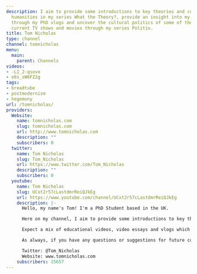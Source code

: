 ```yaml
---
description: I aim to provide some introductions to key theories and concepts in the
  humanities in my series What the Theory?, provide an insight into my PhD journey
  through my PhD vlogs and uncover the cultural politics of some of the most popular
  current TV shows and movies through my series Politix.
title: Tom Nicholas
type: channel
channel: tomnicholas
menu:
  main:
    parent: Channels
videos:
- -LI_2-qsovo
- o6s_sW6FZ2g
tags:
- breadtube
- postmodernism
- hegemony
url: /tomnicholas/
providers:
  Website:
    name: tomnicholas.com
    slug: tomnicholas.com
    url: http://www.tomnicholas.com
    description: ""
    subscribers: 0
  twitter:
    name: Tom Nicholas
    slug: Tom_Nicholas
    url: https://www.twitter.com/Tom_Nicholas
    description: ""
    subscribers: 0
  youtube:
    name: Tom Nicholas
    slug: UCxt2r57cLastdmrReiQJkEg
    url: https://www.youtube.com/channel/UCxt2r57cLastdmrReiQJkEg
    description: |-
      Hello, my name's Tom! I'm a PhD Student based in the UK.

      Here on my channel, I aim to provide some introductions to key theories and concepts in the humanities in my series What the Theory?, provide an insight into my PhD journey through my PhD vlogs and uncover the cultural politics of some of the most popular current TV shows and movies through my series Politix.

      Expect a mix of educational videos, video essays and vlogs which enquire into contemporary society and culture and, usually, foster some fascinating conversations down in the comments.

      As always, if you have any questions or suggestions for future content then don't hesitate to drop me a line in the comments to my existing videos.

      Twitter: @Tom_Nicholas
      Website: www.tomnicholas.com
    subscribers: 15657
---
```

